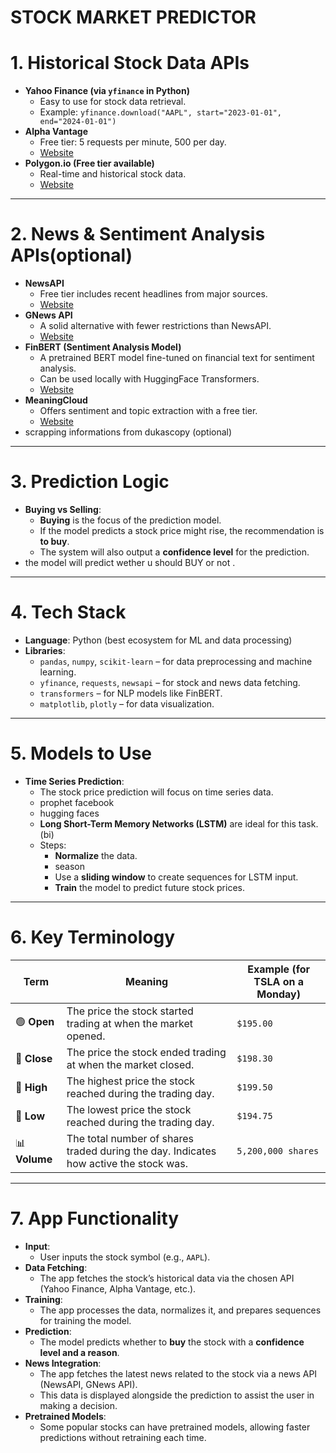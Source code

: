 # **STOCK MARKET PREDICTOR**

# **1. Historical Stock Data APIs**

- **Yahoo Finance (via `yfinance` in Python)**
    - Easy to use for stock data retrieval.
    - Example: `yfinance.download("AAPL", start="2023-01-01", end="2024-01-01")`
- **Alpha Vantage**
    - Free tier: 5 requests per minute, 500 per day.
    - [Website](https://www.alphavantage.co/)
- **Polygon.io (Free tier available)**
    - Real-time and historical stock data.
    - [Website](https://polygon.io/)

---

# **2. News & Sentiment Analysis APIs(optional)**

- **NewsAPI**
    - Free tier includes recent headlines from major sources.
    - [Website](https://newsapi.org/)
- **GNews API**
    - A solid alternative with fewer restrictions than NewsAPI.
    - [Website](https://gnews.io/)
- **FinBERT (Sentiment Analysis Model)**
    - A pretrained BERT model fine-tuned on financial text for sentiment analysis.
    - Can be used locally with HuggingFace Transformers.
    - [Website](https://huggingface.co/ProsusAI/finbert)
- **MeaningCloud**
    - Offers sentiment and topic extraction with a free tier.
    - [Website](https://www.meaningcloud.com/products/sentiment-analysis)
- scrapping informations from dukascopy (optional)

---

# **3. Prediction Logic**

- **Buying vs Selling**:
    - **Buying** is the focus of the prediction model.
    - If the model predicts a stock price might rise, the recommendation is **to buy**.
    - The system will also output a **confidence level** for the prediction.
- the model will predict wether u should BUY or not .

---

# **4. Tech Stack**

- **Language**: Python (best ecosystem for ML and data processing)
- **Libraries**:
    - `pandas`, `numpy`, `scikit-learn` – for data preprocessing and machine learning.
    - `yfinance`, `requests`, `newsapi` – for stock and news data fetching.
    - `transformers` – for NLP models like FinBERT.
    - `matplotlib`, `plotly` – for data visualization.

---

# **5. Models to Use**

- **Time Series Prediction**:
    - The stock price prediction will focus on time series data.
    - prophet facebook
    - hugging faces
    - **Long Short-Term Memory Networks (LSTM)** are ideal for this task. (bi)
    - Steps:
        - **Normalize** the data.
        - season
        - Use a **sliding window** to create sequences for LSTM input.
        - **Train** the model to predict future stock prices.

---

# **6. Key Terminology**

| Term | Meaning | Example (for TSLA on a Monday) |
| --- | --- | --- |
| 🟢 **Open** | The price the stock started trading at when the market opened. | `$195.00` |
| 🔴 **Close** | The price the stock ended trading at when the market closed. | `$198.30` |
| 🔼 **High** | The highest price the stock reached during the trading day. | `$199.50` |
| 🔽 **Low** | The lowest price the stock reached during the trading day. | `$194.75` |
| 📊 **Volume** | The total number of shares traded during the day. Indicates how active the stock was. | `5,200,000 shares` |

---

# **7. App Functionality**

- **Input**:
    - User inputs the stock symbol (e.g., `AAPL`).
- **Data Fetching**:
    - The app fetches the stock’s historical data via the chosen API (Yahoo Finance, Alpha Vantage, etc.).
- **Training**:
    - The app processes the data, normalizes it, and prepares sequences for training the model.
- **Prediction**:
    - The model predicts whether to **buy** the stock with a **confidence level and a reason**.
- **News Integration**:
    - The app fetches the latest news related to the stock via a news API (NewsAPI, GNews API).
    - This data is displayed alongside the prediction to assist the user in making a decision.
- **Pretrained Models**:
    - Some popular stocks can have pretrained models, allowing faster predictions without retraining each time.